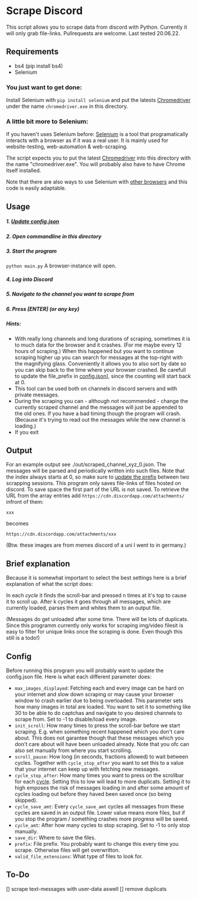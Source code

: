 # Scrape Discord

This script allows you to scrape data from discord with Python. Currently it will only grab file-links. Pullrequests are welcome. Last tested 20.06.22.

## Requirements
- bs4 (pip install bs4)
- Selenium

### You just want to get done:
Install Selenium with `pip install selenium` and put the latests [Chromedriver](https://chromedriver.chromium.org/downloads)  under the name `chromedriver.exe` in this directory.

### A little bit more to Selenium:

If you haven't uses Selenium before:
[Selenium](https://selenium-python.readthedocs.io/) is a tool that programatically interacts with a browser as if it was a real user. It is mainly used for website-testing, web-automation & web-scraping.

The script expects you to put the latest [Chromedriver](https://chromedriver.chromium.org/downloads) into this directory with the name "chromedriver.exe". You will probably also have to have Chrome itself installed.

Note that there are also ways to use Selenium with [other browsers](https://selenium-python.readthedocs.io/installation.html#drivers) and this code is easily adaptable.

## Usage
##### 1. [Update config.json](#Config)
##### 2. Open commandline in this directory
##### 3. Start the program
`python main.py`
A browser-instance will open. 
##### 4. Log into Discord
##### 5. Navigate to the channel you want to scrape from
##### 6. Press \[ENTER\] (or any key)

##### Hints:
- With really long channels and long durations of scraping, sometimes it is to much data for the browser and it crashes. (For me maybe every 12 hours of scraping.) When this happened but you want to continue scraping higher up you can search for messages at the top-right with the magnifying glass. Conveniently it allows you to also sort by date so you can skip back to the time where your browser crashed. Be carefull to update the file_prefix in [config.json](#Config)], since the counting will start back at 0.
- This tool can be used both on channels in discord servers and with private messages.
- During the scraping you can - although not recommended - change the currently scraped channel and the messages will just be appended to the old ones. If you have a bad timing though the program will crash. (Because it's trying to read out the messages while the new channel is loading.)
- If you exit 

## Output
For an example output see ./out/scraped_channel_xyz_0.json. The messages will be parsed and periodically written into such files. Note that the index always starts at 0, so make sure to [update the prefix](#Config) between two scrapping sessions.
This program only saves file-links of files hosted on discord. To save space the first part of the URL is not saved. To retrieve the URL from the array entries add `https://cdn.discordapp.com/attachments/` infront of them:

`xxx`

becomes

`https://cdn.discordapp.com/attachments/xxx`

(Btw. these images are from memes discord of a uni I went to in germany.)

## Brief explanation
Because it is somewhat important to select the best settings here is a brief explanation of what the script does:

In each *cycle* it finds the scroll-bar and pressed n times at it's top to cause it to scroll up. After k cycles it goes through all messages, which are currently loaded, parses them and whites them to an output file.

(Messages do get unloaded after some time. There will be lots of duplicats. Since this programm currently only works for scraping img/video filesit is easy to filter for unique links once the scraping is done. Even though this still is a todo!)

## Config
Before running this program you will probably want to update the config.json file. Here is what each different parameter does:

- `max_images_displayed`: Fetching each and every image can be hard on your internet and slow down scraping or may cause your browser window to crash earlier due to being overloaded. This parameter sets how many images in total are loaded. You want to set it to something like 30 to be able to do captchas and navigate to you desired channels to scrape from. Set to -1 to disable/load every image.
- `init_scroll`: How many times to press the scroll-bar before we start scraping. E.g. when something recent happened which you don't care about. This does not garantee though that these messages which you don't care about will have been unloaded already. Note that you ofc can also set manually from where you start scrolling.
- `scroll_pause`: How long (in seconds, fractions allowed) to wait between cycles. Together with `cycle_stop_after` you want to set this to a value that your internet can keep up with fetching new messages.
- `cycle_stop_after`: How many times you want to press on the scrollbar for each [cycle](#brief-explanation). Setting this to low will lead to more duplicats. Setting it to high emposes the risk of messages loading in and after some amount of cycles loading out before they haved been saved once (so being skipped).
- `cycle_save_amt`: Every `cycle_save_amt` cycles all messages from these cycles are saved in an output file. Lower value means more files, but if you stop the program / something crashes more progress will be saved. 
- `cycle_amt`: After how many cycles to stop scraping. Set to -1 to only stop manually.
- `save_dir`: Where to save the files.
- `prefix`: File prefix. You probably want to change this every time you scrape. Otherwise files will get overwritton.
- `valid_file_extensions`: What type of files to look for. 

## To-Do
[] scrape text-messages with user-data aswell
[] remove duplicats